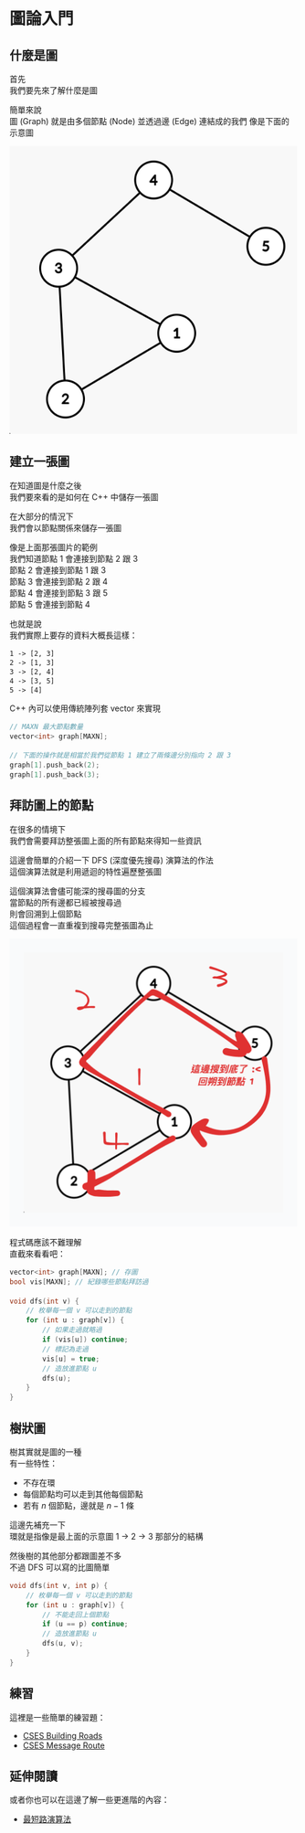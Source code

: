 # 圖論入門
## 什麼是圖
首先 \
我們要先來了解什麼是圖

簡單來說 \
圖 (Graph) 就是由多個節點 (Node) 並透過邊 (Edge) 連結成的我們
像是下面的示意圖

![](https://github.com/dada878/blog/blob/master/assets/image-20240128-1.png?raw=true)

## 建立一張圖
在知道圖是什麼之後 \
我們要來看的是如何在 C++ 中儲存一張圖

在大部分的情況下 \
我們會以節點關係來儲存一張圖

像是上面那張圖片的範例 \
我們知道節點 1 會連接到節點 2 跟 3 \
節點 2 會連接到節點 1 跟 3 \
節點 3 會連接到節點 2 跟 4 \
節點 4 會連接到節點 3 跟 5 \
節點 5 會連接到節點 4 

也就是說 \
我們實際上要存的資料大概長這樣：
```
1 -> [2, 3]
2 -> [1, 3]
3 -> [2, 4]
4 -> [3, 5]
5 -> [4]
```
C++ 內可以使用傳統陣列套 vector 來實現
```cpp
// MAXN 最大節點數量
vector<int> graph[MAXN];

// 下面的操作就是相當於我們從節點 1 建立了兩條邊分別指向 2 跟 3
graph[1].push_back(2);
graph[1].push_back(3);
```
## 拜訪圖上的節點
在很多的情境下 \
我們會需要拜訪整張圖上面的所有節點來得知一些資訊

這邊會簡單的介紹一下 DFS (深度優先搜尋) 演算法的作法 \
這個演算法就是利用遞迴的特性遍歷整張圖

這個演算法會儘可能深的搜尋圖的分支 \
當節點的所有邊都已經被搜尋過 \
則會回溯到上個節點 \
這個過程會一直重複到搜尋完整張圖為止

![](https://github.com/dada878/blog/blob/master/assets/image-20240128-5.png?raw=true)

程式碼應該不難理解 \
直截來看看吧：

```cpp
vector<int> graph[MAXN]; // 存圖
bool vis[MAXN]; // 紀錄哪些節點拜訪過

void dfs(int v) {
    // 枚舉每一個 v 可以走到的節點
    for (int u : graph[v]) {
        // 如果走過就略過
        if (vis[u]) continue;
        // 標記為走過
        vis[u] = true;
        // 造放進節點 u
        dfs(u);
    }
}
```
## 樹狀圖
樹其實就是圖的一種 \
有一些特性：
- 不存在環
- 每個節點均可以走到其他每個節點
- 若有 $n$ 個節點，邊就是 $n-1$ 條

這邊先補充一下 \
環就是指像是最上面的示意圖 1 -> 2 -> 3 那部分的結構

然後樹的其他部分都跟圖差不多 \
不過 DFS 可以寫的比圖簡單
```cpp
void dfs(int v, int p) {
    // 枚舉每一個 v 可以走到的節點
    for (int u : graph[v]) {
        // 不能走回上個節點
        if (u == p) continue;
        // 造放進節點 u
        dfs(u, v);
    }
}
```
## 練習
這裡是一些簡單的練習題：
- [CSES 
Building Roads](https://cses.fi/problemset/task/1666)
- [CSES Message Route](https://cses.fi/problemset/task/1667)
## 延伸閱讀
或者你也可以在這邊了解一些更進階的內容：
- [最短路演算法](https://dada878.com/blogs/graph-shortest-path)
